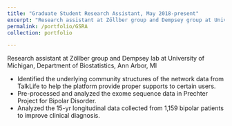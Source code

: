 ```yaml
---
title: "Graduate Student Research Assistant, May 2018-present"
excerpt: "Research assistant at Zöllber group and Dempsey group at University of Michigan, Department of Biostatistics, Ann Arbor, MI"
permalink: /portfolio/GSRA
collection: portfolio

---
```

Research assistant at Zöllber group and Dempsey lab at University of Michigan, Department of Biostatistics, Ann Arbor, MI

* Identified the underlying community structures of the network data from TalkLife to help the platform provide proper supports to certain users.
* Pre-processed and analyzed the exome sequence data in Prechter Project for Bipolar Disorder.
* Analyzed the 15-yr longitudinal data collected from 1,159 bipolar patients to improve clinical diagnosis. 
